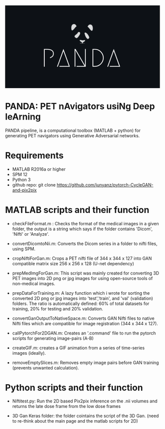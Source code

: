 ![Panda-logo](Images/Panda-logo.png)

# PANDA: PET nAvigators usiNg Deep leArning

PANDA pipeline, is a computational toolbox (MATLAB + python) for generating PET navigators using Generative Adversarial networks. 

# Requirements

- MATLAB R2016a or higher
- SPM 12
- Python 3
- github repo: git clone https://github.com/junyanz/pytorch-CycleGAN-and-pix2pix

# MATLAB scripts and their function 

- checkFileFormat.m : Checks the format of the medical images in a given folder, the output is a string which says if the folder contains 'Dicom', 'Nifti' or 'Analyze'.

- convertDicomtoNii.m: Converts the Dicom series in a folder to nifti files, using SPM.

- cropNiftiForGan.m: Crops a PET nifti file of 344 x 344 x 127 into GAN compatible matrix size 256 x 256 x 128 (U-net dependency)

- prepMedImgForGan.m: This script was mainly created for converting 3D PET images into 2D png or jpg images for using open-source tools of non-medical images.

- prepDataForTraining.m: A lazy function which i wrote for sorting the converted 2D png or jpg images into 'test','train', and 'val' (validation) folders. The ratio is automatically defined: 60% of total datasets for training, 20% for testing and 20% validation.

- convertGanOutputToNativeSpace.m: Converts GAN Nifti files to native Nifti files which are compatible for image registration (344 x 344 x 127).

- callPytorchFor2DGAN.m: Creates an '.command' file to run the pytorch scripts for generating image-pairs (A-B)

- createGIF.m: creates a GIF animation from a series of time-series images (ideally).

- removeEmptySlices.m: Removes empty image pairs before GAN training (prevents unwanted calculation).


# Python scripts and their function

- Niftitest.py: Run the 2D based Pix2pix inference on the .nii volumes and returns the late dose frame from the low dose frames 

- 3D Gan Keras folder: the folder cointains the script of the 3D Gan. (need to re-think about the main page and the matlab scripts for 2D) 
